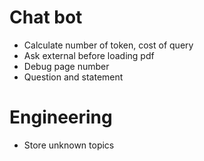 # Chat bot

- Calculate number of token, cost of query
- Ask external before loading pdf
- Debug page number
- Question and statement

# Engineering

- Store unknown topics

